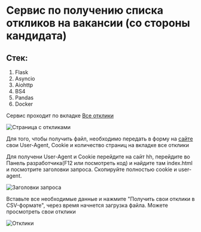 # Сервис по получению списка откликов на вакансии (со стороны кандидата)


## Стек:
1. Flask
2. Asyncio
3. Aiohttp
4. BS4
5. Pandas
6. Docker

Сервис проходит по вкладке [Все отклики](https://hh.ru/applicant/negotiations?filter=all&page=0)

![Страница с откликами](https://github.com/192117/ParserHH/blob/master/page.png)

Для того, чтобы получить файл, необходимо передать в форму на [сайте](http://5.104.108.168:8006/) свои User-Agent, 
Cookie и количество страниц на вкладке все отклики

Для получени User-Agent и Cookie перейдите на сайт hh, перейдите во Панель разработчика(F12 или посмотреть код) и 
найдите там index.html и посмотрите заголовки запроса. Скопируйте полностью cookie и user-agent.

![Заголовки запроса](https://github.com/192117/ParserHH/blob/master/headers.png)

Вставьте все необходимые данные и нажмите "Получить свои отклики в CSV-формате", через время начнется загрузка файла.
Можете просмотреть свои отклики

![Отклики](https://github.com/192117/ParserHH/blob/master/response.png)
